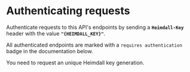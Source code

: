 # Authenticating requests

Authenticate requests to this API's endpoints by sending a **`Heimdall-Key`** header with the value **`"{HEIMDALL_KEY}"`**.

All authenticated endpoints are marked with a `requires authentication` badge in the documentation below.

You need to request an unique Heimdall key generation.
